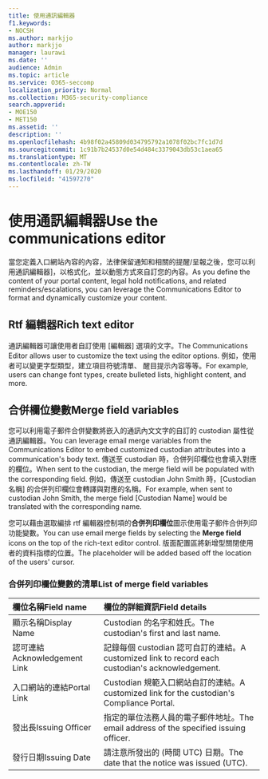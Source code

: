 ```yaml
---
title: 使用通訊編輯器
f1.keywords:
- NOCSH
ms.author: markjjo
author: markjjo
manager: laurawi
ms.date: ''
audience: Admin
ms.topic: article
ms.service: O365-seccomp
localization_priority: Normal
ms.collection: M365-security-compliance
search.appverid:
- MOE150
- MET150
ms.assetid: ''
description: ''
ms.openlocfilehash: 4b98f02a45809d034795792a1078f02bc7fc1d7d
ms.sourcegitcommit: 1c91b7b24537d0e54d484c3379043db53c1aea65
ms.translationtype: MT
ms.contentlocale: zh-TW
ms.lasthandoff: 01/29/2020
ms.locfileid: "41597270"
---
```

# <a name="use-the-communications-editor"></a><span data-ttu-id="626dd-102">使用通訊編輯器</span><span class="sxs-lookup"><span data-stu-id="626dd-102">Use the communications editor</span></span>

<span data-ttu-id="626dd-103">當您定義入口網站內容的內容，法律保留通知和相關的提醒/呈報之後，您可以利用通訊編輯器]，以格式化，並以動態方式來自訂您的內容。</span><span class="sxs-lookup"><span data-stu-id="626dd-103">As you define the content of your portal content, legal hold notifications, and related reminders/escalations, you can leverage the Communications Editor to format and dynamically customize your content.</span></span>

## <a name="rich-text-editor"></a><span data-ttu-id="626dd-104">Rtf 編輯器</span><span class="sxs-lookup"><span data-stu-id="626dd-104">Rich text editor</span></span> 

<span data-ttu-id="626dd-105">通訊編輯器可讓使用者自訂使用 [編輯器] 選項的文字。</span><span class="sxs-lookup"><span data-stu-id="626dd-105">The Communications Editor allows user to customize the text using the editor options.</span></span> <span data-ttu-id="626dd-106">例如，使用者可以變更字型類型，建立項目符號清單、 醒目提示內容等等。</span><span class="sxs-lookup"><span data-stu-id="626dd-106">For example, users can change font types, create bulleted lists, highlight content, and more.</span></span> 

## <a name="merge-field-variables"></a><span data-ttu-id="626dd-107">合併欄位變數</span><span class="sxs-lookup"><span data-stu-id="626dd-107">Merge field variables</span></span>

<span data-ttu-id="626dd-108">您可以利用電子郵件合併變數將嵌入的通訊內文文字的自訂的 custodian 屬性從通訊編輯器。</span><span class="sxs-lookup"><span data-stu-id="626dd-108">You can leverage email merge variables from the Communications Editor to embed customized custodian attributes into a communication's body text.</span></span> <span data-ttu-id="626dd-109">傳送至 custodian 時，合併列印欄位也會填入對應的欄位。</span><span class="sxs-lookup"><span data-stu-id="626dd-109">When sent to the custodian, the merge field will be populated with the corresponding field.</span></span> <span data-ttu-id="626dd-110">例如，傳送至 custodian John Smith 時，[Custodian 名稱] 的合併列印欄位會轉譯與對應的名稱。</span><span class="sxs-lookup"><span data-stu-id="626dd-110">For example, when sent to custodian John Smith, the merge field [Custodian Name] would be translated with the corresponding name.</span></span> 

<span data-ttu-id="626dd-111">您可以藉由選取編排 rtf 編輯器控制項的**合併列印欄位**圖示使用電子郵件合併列印功能變數。</span><span class="sxs-lookup"><span data-stu-id="626dd-111">You can use email merge fields by selecting the **Merge field** icons on the top of the rich-text editor control.</span></span> <span data-ttu-id="626dd-112">版面配置區將新增型關閉使用者的資料指標的位置。</span><span class="sxs-lookup"><span data-stu-id="626dd-112">The placeholder will be added based off the location of the users' cursor.</span></span> 

### <a name="list-of-merge-field-variables"></a><span data-ttu-id="626dd-113">合併列印欄位變數的清單</span><span class="sxs-lookup"><span data-stu-id="626dd-113">List of merge field variables</span></span>

| <span data-ttu-id="626dd-114">欄位名稱</span><span class="sxs-lookup"><span data-stu-id="626dd-114">Field name</span></span>                  | <span data-ttu-id="626dd-115">欄位的詳細資訊</span><span class="sxs-lookup"><span data-stu-id="626dd-115">Field details</span></span> | 
| :------------------- | :------------------- |
| <span data-ttu-id="626dd-116">顯示名稱</span><span class="sxs-lookup"><span data-stu-id="626dd-116">Display Name</span></span>  | <span data-ttu-id="626dd-117">Custodian 的名字和姓氏。</span><span class="sxs-lookup"><span data-stu-id="626dd-117">The custodian's first and last name.</span></span> | 
| <span data-ttu-id="626dd-118">認可連結</span><span class="sxs-lookup"><span data-stu-id="626dd-118">Acknowledgement Link</span></span> | <span data-ttu-id="626dd-119">記錄每個 custodian 認可自訂的連結。</span><span class="sxs-lookup"><span data-stu-id="626dd-119">A customized link to record each custodian's acknowledgement.</span></span>|                 |
| <span data-ttu-id="626dd-120">入口網站的連結</span><span class="sxs-lookup"><span data-stu-id="626dd-120">Portal Link</span></span>     | <span data-ttu-id="626dd-121">Custodian 規範入口網站自訂的連結。</span><span class="sxs-lookup"><span data-stu-id="626dd-121">A customized link for the custodian's Compliance Portal.</span></span>|                |
| <span data-ttu-id="626dd-122">發出長</span><span class="sxs-lookup"><span data-stu-id="626dd-122">Issuing Officer</span></span>                   | <span data-ttu-id="626dd-123">指定的單位法務人員的電子郵件地址。</span><span class="sxs-lookup"><span data-stu-id="626dd-123">The email address of the specified issuing officer.</span></span>|                   |
| <span data-ttu-id="626dd-124">發行日期</span><span class="sxs-lookup"><span data-stu-id="626dd-124">Issuing Date</span></span>                   | <span data-ttu-id="626dd-125">請注意所發出的 (時間 UTC) 日期。</span><span class="sxs-lookup"><span data-stu-id="626dd-125">The date that the notice was issued (UTC).</span></span>              |